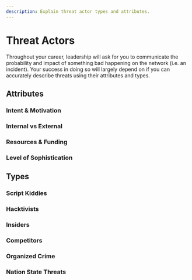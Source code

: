 ```yaml
---
description: Explain threat actor types and attributes.
---
```


# Threat Actors

Throughout your career, leadership will ask for you to communicate the probability and impact of something bad happening on the network \(i.e. an incident\). Your success in doing so will largely depend on if you can accurately describe threats using their attributes and types.

## Attributes

### Intent & Motivation



### Internal vs External

### Resources & Funding

### Level of Sophistication

## Types

### Script Kiddies

### Hacktivists

### Insiders

### Competitors

### Organized Crime

### Nation State Threats

### 

